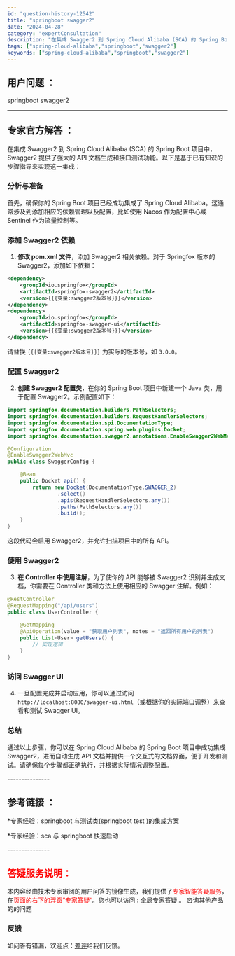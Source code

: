 ```yaml
---
id: "question-history-12542"
title: "springboot swagger2"
date: "2024-04-28"
category: "expertConsultation"
description: "在集成 Swagger2 到 Spring Cloud Alibaba (SCA) 的 Spring Boot 项目中，Swagger2 提供了强大的 API 文档生成和接口测试功能。以下是基于已有知识的步骤指导来实现这一集成：### 分析与准备首先，确保你的 Spring Boot 项目已经成功集"
tags: ["spring-cloud-alibaba","springboot","swagger2"]
keywords: ["spring-cloud-alibaba","springboot","swagger2"]
---
```


## 用户问题 ： 
 springboot swagger2  

---------------
## 专家官方解答 ：

在集成 Swagger2 到 Spring Cloud Alibaba (SCA) 的 Spring Boot 项目中，Swagger2 提供了强大的 API 文档生成和接口测试功能。以下是基于已有知识的步骤指导来实现这一集成：

### 分析与准备

首先，确保你的 Spring Boot 项目已经成功集成了 Spring Cloud Alibaba。这通常涉及到添加相应的依赖管理以及配置，比如使用 Nacos 作为配置中心或 Sentinel 作为流量控制等。

### 添加 Swagger2 依赖

1. **修改 pom.xml 文件**，添加 Swagger2 相关依赖。对于 Springfox 版本的 Swagger2，添加如下依赖：

```xml
<dependency>
    <groupId>io.springfox</groupId>
    <artifactId>springfox-swagger2</artifactId>
    <version>{{{变量:swagger2版本号}}}</version>
</dependency>
<dependency>
    <groupId>io.springfox</groupId>
    <artifactId>springfox-swagger-ui</artifactId>
    <version>{{{变量:swagger2版本号}}}</version>
</dependency>
```

请替换 `{{{变量:swagger2版本号}}}` 为实际的版本号，如 `3.0.0`。

### 配置 Swagger2

2. **创建 Swagger2 配置类**，在你的 Spring Boot 项目中新建一个 Java 类，用于配置 Swagger2。示例配置如下：

```java
import springfox.documentation.builders.PathSelectors;
import springfox.documentation.builders.RequestHandlerSelectors;
import springfox.documentation.spi.DocumentationType;
import springfox.documentation.spring.web.plugins.Docket;
import springfox.documentation.swagger2.annotations.EnableSwagger2WebMvc;

@Configuration
@EnableSwagger2WebMvc
public class SwaggerConfig {

    @Bean
    public Docket api() {
        return new Docket(DocumentationType.SWAGGER_2)
                .select()
                .apis(RequestHandlerSelectors.any())
                .paths(PathSelectors.any())
                .build();
    }
}
```

这段代码会启用 Swagger2，并允许扫描项目中的所有 API。

### 使用 Swagger2

3. **在 Controller 中使用注解**，为了使你的 API 能够被 Swagger2 识别并生成文档，你需要在 Controller 类和方法上使用相应的 Swagger 注解。例如：

```java
@RestController
@RequestMapping("/api/users")
public class UserController {

    @GetMapping
    @ApiOperation(value = "获取用户列表", notes = "返回所有用户的列表")
    public List<User> getUsers() {
        // 实现逻辑
    }
}
```

### 访问 Swagger UI

4. 一旦配置完成并启动应用，你可以通过访问 `http://localhost:8080/swagger-ui.html`（或根据你的实际端口调整）来查看和测试 Swagger UI。

### 总结

通过以上步骤，你可以在 Spring Cloud Alibaba 的 Spring Boot 项目中成功集成 Swagger2，进而自动生成 API 文档并提供一个交互式的文档界面，便于开发和测试。请确保每个步骤都正确执行，并根据实际情况调整配置。


<font color="#949494">---------------</font> 


## 参考链接 ：

*专家经验：springboot 与测试类(springboot test )的集成方案 
 
 *专家经验：sca 与 springboot 快速启动 


 <font color="#949494">---------------</font> 
 


## <font color="#FF0000">答疑服务说明：</font> 

本内容经由技术专家审阅的用户问答的镜像生成，我们提供了<font color="#FF0000">专家智能答疑服务</font>，在<font color="#FF0000">页面的右下的浮窗”专家答疑“</font>。您也可以访问 : [全局专家答疑](https://answer.opensource.alibaba.com/docs/intro) 。 咨询其他产品的的问题

### 反馈
如问答有错漏，欢迎点：[差评](https://ai.nacos.io/user/feedbackByEnhancerGradePOJOID?enhancerGradePOJOId=12635)给我们反馈。
